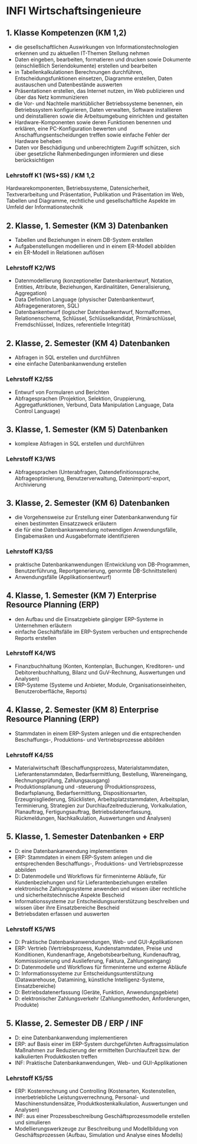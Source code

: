 # INFI Wirtschaftsingenieure

## 1. Klasse Kompetenzen (KM 1,2)

- die gesellschaftlichen Auswirkungen von Informationstechnologien erkennen und zu aktuellen IT-Themen Stellung nehmen
- Daten eingeben, bearbeiten, formatieren und drucken sowie Dokumente (einschließlich Seriendokumente) erstellen und bearbeiten
- in Tabellenkalkulationen Berechnungen durchführen, Entscheidungsfunktionen einsetzen, Diagramme erstellen, Daten austauschen und Datenbestände auswerten
- Präsentationen erstellen, das Internet nutzen, im Web publizieren und über das Netz kommunizieren
- die Vor- und Nachteile marktüblicher Betriebssysteme benennen, ein Betriebssystem konfigurieren, Daten verwalten, Software installieren und deinstallieren sowie die Arbeitsumgebung einrichten und gestalten
- Hardware-Komponenten sowie deren Funktionen benennen und erklären, eine PC-Konfiguration bewerten und Anschaffungsentscheidungen treffen sowie einfache Fehler der Hardware beheben
- Daten vor Beschädigung und unberechtigtem Zugriff schützen, sich über gesetzliche Rahmenbedingungen informieren und diese berücksichtigen

### Lehrstoff K1 (WS+SS) / KM 1,2

Hardwarekomponenten, Betriebssysteme, Datensicherheit, Textverarbeitung und Präsentation, Publikation und Präsentation im Web, Tabellen und Diagramme, rechtliche und gesellschaftliche Aspekte im Umfeld der Informationstechnik

## 2. Klasse, 1. Semester (KM 3) Datenbanken

- Tabellen und Beziehungen in einem DB-System erstellen
- Aufgabenstellungen modellieren und in einem ER-Modell abbilden
- ein ER-Modell in Relationen auflösen

### Lehrstoff K2/WS

- Datenmodellierung (konzeptioneller Datenbankentwurf, Notation, Entities, Attribute, Beziehungen, Kardinalitäten, Generalisierung, Aggregation)
- Data Definition Language (physischer Datenbankentwurf, Abfragegeneratoren, SQL)
- Datenbankentwurf (logischer Datenbankentwurf, Normalformen, Relationenschema, Schlüssel, Schlüsselkandidat, Primärschlüssel, Fremdschlüssel, Indizes, referentielle Integrität)

## 2. Klasse, 2. Semester (KM 4) Datenbanken

- Abfragen in SQL erstellen und durchführen
- eine einfache Datenbankanwendung erstellen

### Lehrstoff K2/SS

- Entwurf von Formularen und Berichten
- Abfragesprachen (Projektion, Selektion, Gruppierung, Aggregatfunktionen, Verbund, Data Manipulation Language, Data Control Language)

## 3. Klasse, 1. Semester (KM 5) Datenbanken

- komplexe Abfragen in SQL erstellen und durchführen

### Lehrstoff K3/WS

- Abfragesprachen (Unterabfragen, Datendefinitionssprache, Abfrageoptimierung, Benutzerverwaltung, Datenimport/-export, Archivierung

## 3. Klasse, 2. Semester (KM 6) Datenbanken

- die Vorgehensweise zur Erstellung einer Datenbankanwendung für einen bestimmten Einsatzzweck erläutern
- die für eine Datenbankanwendung notwendigen Anwendungsfälle, Eingabemasken und Ausgabeformate identifizieren

### Lehrstoff K3/SS

- praktische Datenbankanwendungen (Entwicklung von DB-Programmen, Benutzerführung, Reportgenerierung, genormte DB-Schnittstellen)
- Anwendungsfälle (Applikationsentwurf)

## 4. Klasse, 1. Semester (KM 7) Enterprise Resource Planning (ERP)

- den Aufbau und die Einsatzgebiete gängiger ERP-Systeme in Unternehmen erläutern
- einfache Geschäftsfälle im ERP-System verbuchen und entsprechende Reports erstellen

### Lehrstoff K4/WS

- Finanzbuchhaltung (Konten, Kontenplan, Buchungen, Kreditoren- und Debitorenbuchhaltung, Bilanz und GuV-Rechnung, Auswertungen und Analysen)
- ERP-Systeme (Systeme und Anbieter, Module, Organisationseinheiten, Benutzeroberfläche, Reports)

## 4. Klasse, 2. Semester (KM 8) Enterprise Resource Planning (ERP)

- Stammdaten in einem ERP-System anlegen und die entsprechenden Beschaffungs-, Produktions- und Vertriebsprozesse abbilden

### Lehrstoff K4/SS

- Materialwirtschaft (Beschaffungsprozess, Materialstammdaten, Lieferantenstammdaten, Bedarfsermittlung, Bestellung, Wareneingang, Rechnungsprüfung, Zahlungsausgang)
- Produktionsplanung und -steuerung (Produktionsprozess, Bedarfsplanung, Bedarfsermittlung, Dispositionsarten, Erzeugnisgliederung, Stücklisten, Arbeitsplatzstammdaten, Arbeitsplan, Terminierung, Strategien zur Durchlaufzeitreduzierung, Vorkalkulation, Planauftrag, Fertigungsauftrag, Betriebsdatenerfassung, Rückmeldungen, Nachkalkulation, Auswertungen und Analysen)

## 5. Klasse, 1. Semester Datenbanken + ERP

- D: eine Datenbankanwendung implementieren
- ERP: Stammdaten in einem ERP-System anlegen und die entsprechenden Beschaffungs-, Produktions- und Vertriebsprozesse abbilden
- D: Datenmodelle und Workflows für firmeninterne Abläufe, für Kundenbeziehungen und für Lieferantenbeziehungen erstellen
- elektronische Zahlungssysteme anwenden und wissen über rechtliche und sicherheitstechnische Aspekte Bescheid
- Informationssysteme zur Entscheidungsunterstützung beschreiben und wissen über ihre Einsatzbereiche Bescheid
- Betriebsdaten erfassen und auswerten

### Lehrstoff K5/WS

- D: Praktische Datenbankanwendungen, Web- und GUI-Applikationen
- ERP: Vertrieb (Vertriebsprozess, Kundenstammdaten, Preise und Konditionen, Kundenanfrage, Angebotsbearbeitung, Kundenauftrag, Kommissionierung und Auslieferung, Faktura, Zahlungseingang)
- D: Datenmodelle und Workflows für firmeninterne und externe Abläufe
- D: Informationssysteme zur Entscheidungsunterstützung (Datawarehouse, Datamining, künstliche Intelligenz-Systeme, Einsatzbereiche)
- D: Betriebsdatenerfassung (Geräte, Funktion, Anwendungsgebiete)
- D: elektronischer Zahlungsverkehr (Zahlungsmethoden, Anforderungen, Produkte)

## 5. Klasse, 2. Semester DB / ERP / INF

- D: eine Datenbankanwendung implementieren
- ERP: auf Basis einer im ERP-System durchgeführten Auftragssimulation Maßnahmen zur Reduzierung der ermittelten Durchlaufzeit bzw. der kalkulierten Produktkosten treffen
- INF: Praktische Datenbankanwendungen, Web- und GUI-Applikationen

### Lehrstoff K5/SS

- ERP: Kostenrechnung und Controlling (Kostenarten, Kostenstellen, innerbetriebliche Leistungsverrechnung, Personal- und Maschinenstundensätze, Produktkostenkalkulation, Auswertungen und Analysen)
- INF: aus einer Prozessbeschreibung Geschäftsprozessmodelle erstellen und simulieren
- Modellierungswerkzeuge zur Beschreibung und Modellbildung von Geschäftsprozessen (Aufbau, Simulation und Analyse eines Modells)
